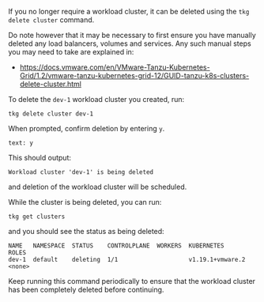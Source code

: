 If you no longer require a workload cluster, it can be deleted using the ``tkg delete cluster`` command.

Do note however that it may be necessary to first ensure you have manually deleted any load balancers, volumes and services. Any such manual steps you may need to take are explained in:

* https://docs.vmware.com/en/VMware-Tanzu-Kubernetes-Grid/1.2/vmware-tanzu-kubernetes-grid-12/GUID-tanzu-k8s-clusters-delete-cluster.html

To delete the ``dev-1`` workload cluster you created, run:

```execute-1
tkg delete cluster dev-1
```

When prompted, confirm deletion by entering ``y``.

```terminal:input
text: y
```

This should output:

```
Workload cluster 'dev-1' is being deleted
```

and deletion of the workload cluster will be scheduled.

While the cluster is being deleted, you can run:

```execute-1
tkg get clusters
```

and you should see the status as being deleted:

```
NAME   NAMESPACE  STATUS    CONTROLPLANE  WORKERS  KUBERNETES        ROLES  
dev-1  default    deleting  1/1                    v1.19.1+vmware.2  <none> 
```

Keep running this command periodically to ensure that the workload cluster has been completely deleted before continuing.
